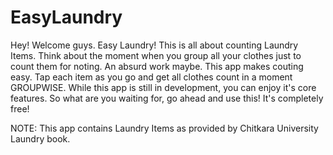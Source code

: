 # EasyLaundry
Hey! Welcome guys.
Easy Laundry! This is all about counting Laundry Items.
Think about the moment when you group all your clothes just to count them for noting. An absurd work maybe.
This app makes couting easy. Tap each item as you go and get all clothes count in a moment GROUPWISE.
While this app is still in development, you can enjoy it's core features.
So what are you waiting for, go ahead and use this! It's completely free!

NOTE: This app contains Laundry Items as provided by Chitkara University Laundry book.
